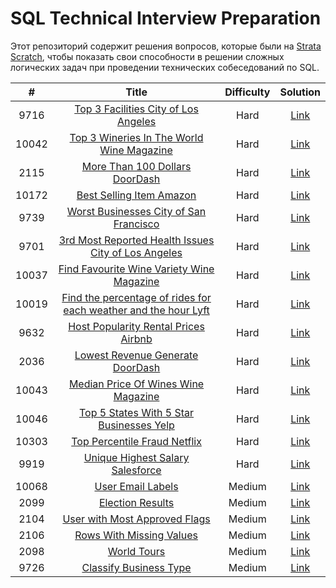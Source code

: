 # SQL Technical Interview Preparation



Этот репозиторий содержит решения вопросов, которые были  на [Strata Scratch](https://www.stratascratch.com ), чтобы показать свои способности в решении сложных логических задач при проведении технических собеседований по SQL.



|  #  | Title | Difficulty | Solution |
|:---:|:-----:|:----------:|:--------:|
|9716|[Top 3 Facilities City of Los Angeles](https://platform.stratascratch.com/coding/9716-top-3-facilities?code_type=1)|Hard|[Link](https://github.com/mynameislyonya/stratascratch/blob/main/sql/hard/Top%203%20Facilities%20City%20of%20Los%20Angeles.sql)
|10042|[Top 3 Wineries In The World Wine Magazine](https://platform.stratascratch.com/coding/10042-top-3-wineries-in-the-world?tabname=question)|Hard|[Link](https://github.com/mynameislyonya/stratascratch/blob/main/sql/hard/Top%203%20Wineries%20In%20The%20World%20Wine%20Magazine.sql)
|2115|[More Than 100 Dollars DoorDash](https://platform.stratascratch.com/coding/2115-more-than-100-dollars?code_type=1)|Hard|[Link](https://github.com/mynameislyonya/stratascratch/blob/main/sql/hard/More%20Than%20100%20Dollars%20DoorDash.sql)
|10172|[Best Selling Item Amazon](https://platform.stratascratch.com/coding/10172-best-selling-item?code_type=1)|Hard|[Link](https://github.com/mynameislyonya/stratascratch/blob/main/sql/hard/Best%20Selling%20Item%20Amazon.sql)
|9739|[Worst Businesses City of San Francisco](https://platform.stratascratch.com/coding/9739-worst-businesses?code_type=1)|Hard|[Link](https://github.com/mynameislyonya/stratascratch/blob/main/sql/hard/Worst%20Businesses%20City%20of%20San%20Francisco.sql)
|9701|[3rd Most Reported Health Issues City of Los Angeles](https://platform.stratascratch.com/coding/9701-3rd-most-reported-health-issues?code_type=1)|Hard|[Link](https://github.com/mynameislyonya/stratascratch/blob/main/sql/hard/3rd%20Most%20Reported%20Health%20Issues%20City%20of%20Los%20Angeles.sql)
|10037|[Find Favourite Wine Variety Wine Magazine](https://platform.stratascratch.com/coding/10037-find-favourite-wine-variety?code_type=1)|Hard|[Link](https://github.com/mynameislyonya/stratascratch/blob/main/sql/hard/Find%20Favourite%20Wine%20Variety%20Wine%20Magazine.sql)
|10019|[Find the percentage of rides for each weather and the hour Lyft](https://platform.stratascratch.com/coding/10019-find-the-probability-of-ordering-a-ride-based-on-the-weather-and-the-hour?tabname=discussion)|Hard|[Link](https://github.com/mynameislyonya/stratascratch/blob/main/sql/hard/Find%20the%20percentage%20of%20rides%20for%20each%20weather%20and%20the%20hour%20Lyft.sql)
|9632|[Host Popularity Rental Prices Airbnb](https://platform.stratascratch.com/coding/9632-host-popularity-rental-prices?code_type=1)|Hard|[Link](https://github.com/mynameislyonya/stratascratch/blob/main/sql/hard/Host%20Popularity%20Rental%20Prices%20Airbnb.sql)
|2036|[Lowest Revenue Generate DoorDash](https://platform.stratascratch.com/coding/2036-lowest-revenue-generated-restaurants?code_type=1)|Hard|[Link](https://github.com/mynameislyonya/stratascratch/blob/main/sql/hard/Lowest%20Revenue%20Generate%20DoorDash.sql)
|10043|[Median Price Of Wines Wine Magazine](https://platform.stratascratch.com/coding/10043-median-price-of-wines?tabname=solutions)|Hard|[Link](https://github.com/mynameislyonya/stratascratch/blob/main/sql/hard/Median%20Price%20Of%20Wines%20Wine%20Magazine.sql)
|10046|[Top 5 States With 5 Star Businesses Yelp](https://platform.stratascratch.com/coding/10046-top-5-states-with-5-star-businesses?code_type=1)|Hard|[Link](https://github.com/mynameislyonya/stratascratch/blob/main/sql/hard/Top%205%20States%20With%205%20Star%20Businesses%20Yelp.sql)
|10303|[Top Percentile Fraud Netflix](https://platform.stratascratch.com/coding/10303-top-percentile-fraud?tabname=question)|Hard|[Link](https://github.com/mynameislyonya/stratascratch/blob/main/sql/hard/Top%20Percentile%20Fraud%20Netflix.sql)
|9919|[Unique Highest Salary Salesforce](https://platform.stratascratch.com/coding/9919-unique-highest-salary?code_type=1)|Hard|[Link](https://github.com/mynameislyonya/stratascratch/blob/main/sql/hard/Unique%20Highest%20Salary%20Salesforce.sql)
|10068|[User Email Labels](https://platform.stratascratch.com/coding/10068-user-email-labels?code_type=1)|Medium|[Link](https://github.com/mynameislyonya/stratascratch/blob/main/sql/medium/User%20Email%20Labels.sql)
|2099|[Election Results](https://platform.stratascratch.com/coding/2099-election-results?code_type=1)|Medium|[Link](https://github.com/mynameislyonya/stratascratch/blob/main/sql/medium/Election%20Results.sql)
|2104|[User with Most Approved Flags](https://platform.stratascratch.com/coding/2104-user-with-most-approved-flags?code_type=1)|Medium|[Link](https://github.com/mynameislyonya/stratascratch/blob/main/sql/medium/User%20with%20Most%20Approved%20Flags.sql)
|2106|[Rows With Missing Values](https://platform.stratascratch.com/coding/2106-rows-with-missing-values?code_type=1)|Medium|[Link](https://github.com/mynameislyonya/stratascratch/blob/main/sql/medium/Rows%20With%20Missing%20Values.sql)
|2098|[World Tours](https://platform.stratascratch.com/coding/2098-world-tours?code_type=1)|Medium|[Link](https://github.com/mynameislyonya/stratascratch/blob/main/sql/medium/World%20Tours.sql)
|9726|[Classify Business Type](https://platform.stratascratch.com/coding/9726-classify-business-type?code_type=1)|Medium|[Link](https://github.com/mynameislyonya/stratascratch/blob/main/sql/medium/Classify%20Business%20Type.sql)

